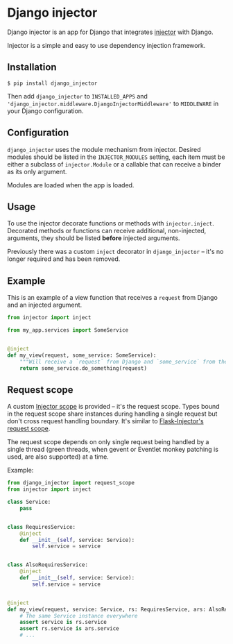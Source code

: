 # Django injector

Django injector is an app for Django that integrates [injector](https://github.com/alecthomas/injector)
with Django.

Injector is a simple and easy to use dependency injection framework.


## Installation

```
$ pip install django_injector
```

Then add `django_injector` to `INSTALLED_APPS` and `'django_injector.middleware.DjangoInjectorMiddleware'`
to `MIDDLEWARE` in your Django configuration.


## Configuration
`django_injector` uses the module mechanism from injector. Desired modules should be
listed in the `INJECTOR_MODULES` setting, each item must be either a subclass of `injector.Module`
or a callable that can receive a binder as its only argument.

Modules are loaded when the app is loaded.


## Usage

To use the injector decorate functions or methods with `injector.inject`. Decorated
methods or functions can receive additional, non-injected, arguments, they should be listed
**before** injected arguments.

Previously there was a custom `inject` decorator in `django_injector` – it's no longer
required and has been removed.

## Example
This is an example of a view function that receives a `request` from Django and
an injected argument.

```python
from injector import inject

from my_app.services import SomeService


@inject
def my_view(request, some_service: SomeService):
    """Will receive a `request` from Django and `some_service` from the injector."""
    return some_service.do_something(request)
```

## Request scope

A custom [Injector scope](https://injector.readthedocs.io/en/latest/terminology.html#scope) is provided –
it's the request scope. Types bound in the request scope share instances during handling a single request
but don't cross request handling boundary. It's similar to
[Flask-Injector's request scope](https://github.com/alecthomas/flask_injector).

The request scope depends on only single request being handled by a single thread (green threads,
when gevent or Eventlet monkey patching is used, are also supported) at a time.

Example:

```python
from django_injector import request_scope
from injector import inject

class Service:
    pass


class RequiresService:
    @inject
    def __init__(self, service: Service):
        self.service = service


class AlsoRequiresService:
    @inject
    def __init__(self, service: Service):
        self.service = service


@inject
def my_view(request, service: Service, rs: RequiresService, ars: AlsoRequiresService):
    # The same Service instance everywhere
    assert service is rs.service
    assert rs.service is ars.service
    # ...
```
